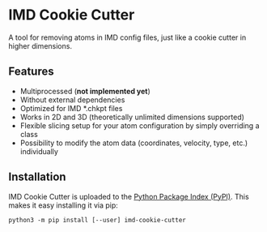 # IMD Cookie Cutter
A tool for removing atoms in IMD config files, just like a cookie cutter in higher dimensions.

## Features
* Multiprocessed (**not implemented yet**)
* Without external dependencies
* Optimized for IMD \*.chkpt files
* Works in 2D and 3D (theoretically unlimited dimensions supported)
* Flexible slicing setup for your atom configuration by simply overriding a class
* Possibility to modify the atom data (coordinates, velocity, type, etc.) individually

## Installation
IMD Cookie Cutter is uploaded to the [Python Package Index (PyPI)](https://pypi.org/project/imd-cookie-cutter/). This makes it easy installing it via pip:
```
python3 -m pip install [--user] imd-cookie-cutter
```
